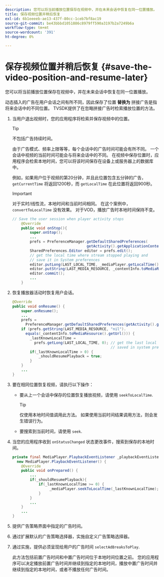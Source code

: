 ```yaml
---
description: 您可以将当前播放位置保存在视频中，并在未来会话中恢复在同一位置播放。
title: 保存视频位置并稍后恢复
exl-id: 6b1eeeeb-ae13-437f-80cc-1ceb7bf8ac19
source-git-commit: be43bbbd1051886c8979ff590a3197b2a7249b6a
workflow-type: tm+mt
source-wordcount: '391'
ht-degree: 0%

---
```


# 保存视频位置并稍后恢复 {#save-the-video-position-and-resume-later}

您可以将当前播放位置保存在视频中，并在未来会话中恢复在同一位置播放。

动态插入的广告在用户会话之间有所不同，因此保存了位置 **替换为** 拼接广告是指将来会话中的不同位置。 TVSDK提供了在忽略拼接广告时检索播放位置的方法。

1. 当用户退出视频时，您的应用程序将检索并保存视频中的位置。

   >[!TIP]
   >
   >不包括广告持续时间。

   由于广告模式、频率上限等等，每个会话中的广告时间可能会有所不同。 一个会话中视频的当前时间可能会与将来会话中的不同。 在视频中保存位置时，应用程序会检索本地时间，您可以将该时间保存在设备上或服务器上的数据库中。

   例如，如果用户位于视频的第20分钟，并且此位置包含五分钟的广告， `getCurrentTime` 将返回1200秒，而 `getLocalTime` 在此位置将返回900秒。

   >[!IMPORTANT]
   >
   >对于实时/线性流，本地时间和当前时间相同。 在这个案例中， `convertToLocalTime` 没有效果。 对于VOD，播放广告时本地时间保持不变。

   ```java
   // Save the user session when player activity stops 
       @Override 
       public void onStop(){ 
           super.onStop(); 
           ... 
           prefs = PreferenceManager.getDefaultSharedPreferences( 
                                     getActivity().getApplicationContext()); 
           SharedPreferences.Editor editor = prefs.edit(); 
           // get the local time where stream stopped playing and  
           // save it in System preferences 
           editor.putLong(LAST_LOCAL_TIME, _mediaPlayer.getLocalTime());  
           editor.putString(LAST_MEDIA_RESOURCE, _contentInfo.toMediaResource().getUrl()); 
           editor.commit(); 
           ... 
       }
   ```

1. 恢复播放器活动时恢复用户会话。

   ```java
   @Override 
   public void onResume() { 
       super.onResume(); 
       ... 
       prefs =  
         PreferenceManager.getDefaultSharedPreferences(getActivity().getApplicationContext()); 
       if (prefs.getString(LAST_MEDIA_RESOURCE, "nil"). 
         equals(_contentInfo.toMediaResource().getUrl())) { 
           _lastKnownLocalTime =  
             prefs.getLong(LAST_LOCAL_TIME, 0); // get the last local time  
                                                // saved in system preferences 
           if(_lastKnownLocalTime > 0) { 
               _shouldResumePlayback = true; 
           } 
       } 
       ... 
   } 
   ```

1. 要在相同位置恢复视频，请执行以下操作：

   * 要从上一个会话中保存的位置恢复播放视频，请使用 `seekToLocalTime`.

      >[!TIP]
      >
      >仅使用本地时间值调用此方法。 如果使用当前时间结果调用方法，则会发生错误行为。

   * 要搜索到当前时间，请使用 `seek`.

1. 当您的应用程序收到 `onStatusChanged` 状态更改事件，搜索到保存的本地时间。

   ```java
   private final MediaPlayer.PlaybackEventListener _playbackEventListener =  
     new MediaPlayer.PlaybackEventListener() { 
       @Override 
       public void onPrepared() { 
           ... 
           if(_shouldResumePlayback){ 
               if(_lastKnownLocalTime >= 0) { 
                    _mediaPlayer.seekToLocalTime(_lastKnownLocalTime); 
               } 
           } 
           ... 
       } 
       ... 
   }
   ```

1. 提供广告策略界面中指定的广告时间。
1. 通过扩展默认的广告策略选择器，实施自定义广告策略选择器。
1. 通过实施，提供必须呈现给用户的广告时间 `selectAdBreaksToPlay`.

   此方法包括前置广告时间和中置广告时间位于本地时间位置之前。 您的应用程序可以决定播放前置广告时间并继续到指定的本地时间，播放中置广告时间并继续到指定的本地时间，或者不播放任何广告时间。
